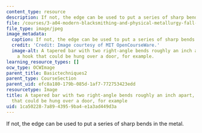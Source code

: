 ```yaml
---
content_type: resource
description: If not, the edge can be used to put a series of sharp bends in the metal.
file: /courses/3-a04-modern-blacksmithing-and-physical-metallurgy-fall-2008/1ca502287a8943959ba4e1a3ad449d3a_034.jpg
file_type: image/jpeg
image_metadata:
  caption: If not, the edge can be used to put a series of sharp bends in the metal.
  credit: 'Credit: Image courtesy of MIT OpenCourseWare.'
  image-alt: A tapered bar with two right-angle bends roughly an inch apart, forming
    a hook that could be hung over a door, for example.
learning_resource_types: []
ocw_type: OCWImage
parent_title: Basictechniques2
parent_type: CourseSection
parent_uid: efc8a180-179b-085d-1af7-772753423edd
resourcetype: Image
title: A tapered bar with two right-angle bends roughly an inch apart, forming a hook
  that could be hung over a door, for example
uid: 1ca50228-7a89-4395-9ba4-e1a3ad449d3a
---
```

If not, the edge can be used to put a series of sharp bends in the metal.

